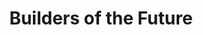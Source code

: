 ---
title: "Builders of the Future"

paragraphs: [
    "Mentors actively guide students by monitoring their progress,
        facilitating communication with the Foundation’s administration, and
        providing hands-on support. They challenge students to grow beyond their
        comfort zones while offering practical guidance to overcome obstacles.
      ",
      "Want to learn more about how you can create an impact by becoming a
        mentor?"
]
button:
  herf: "#"
  text: "Become a Mentor"
  
image: "/assets/images/pratibha/pratibha-visual-4.png"
imageGrid:
  image: "/assets/images/pratibha_page/group-1.png"
  image2: "/assets/images/pratibha_page/group-2.png"
  image3: "/assets/images/pratibha_page/group-3.png"
---